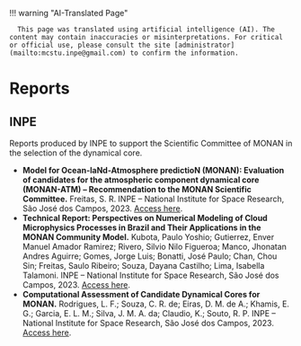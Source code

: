 
!!! warning "AI-Translated Page"

      This page was translated using artificial intelligence (AI). The content may contain inaccuracies or misinterpretations. For critical or official use, please consult the site [administrator](mailto:mcstu.inpe@gmail.com) to confirm the information.


# Reports

## INPE

Reports produced by INPE to support the Scientific Committee of MONAN in the selection of the dynamical core.

* **Model for Ocean-laNd-Atmosphere predictioN (MONAN): Evaluation of candidates for the atmospheric component dynamical core (MONAN-ATM) – Recommendation to the MONAN Scientific Committee.** Freitas, S. R. INPE – National Institute for Space Research, São José dos Campos, 2023. [Access here](http://urlib.net/ibi/8JMKD3MGP3W34T/49MKML8).
* **Technical Report: Perspectives on Numerical Modeling of Cloud Microphysics Processes in Brazil and Their Applications in the MONAN Community Model.** Kubota, Paulo Yoshio; Gutierrez, Enver Manuel Amador Ramirez; Rivero, Silvio Nilo Figueroa; Manco, Jhonatan Andres Aguirre; Gomes, Jorge Luis; Bonatti, José Paulo; Chan, Chou Sin; Freitas, Saulo Ribeiro; Souza, Dayana Castilho; Lima, Isabella Talamoni. INPE – National Institute for Space Research, São José dos Campos, 2023. [Access here](http://urlib.net/ibi/8JMKD3MGP3W34T/49RSTC5).
* **Computational Assessment of Candidate Dynamical Cores for MONAN.** Rodrigues, L. F.; Souza, C. R. de; Eiras, D. M. de A.; Khamis, E. G.; Garcia, E. L. M.; Silva, J. M. A. da; Claudio, K.; Souto, R. P. INPE – National Institute for Space Research, São José dos Campos, 2023. [Access here](http://urlib.net/ibi/8JMKD3MGP3W34T/49MKMSS).


